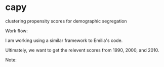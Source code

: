 # capy
clustering propensity scores for demographic segregation

Work flow:

I am working using a similar framework to Emilia's code.

Ultimately, we want to get the relevent scores from 1990, 2000, and 2010.

Note: 
